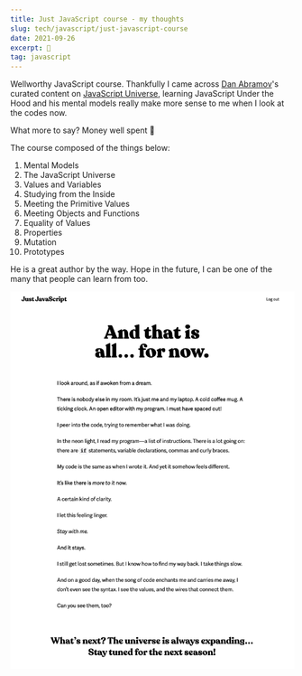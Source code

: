 ```yaml
---
title: Just JavaScript course - my thoughts
slug: tech/javascript/just-javascript-course
date: 2021-09-26
excerpt: 🧩
tag: javascript
---
```


Wellworthy JavaScript course. Thankfully I came across [Dan Abramov](https://twitter.com/dan_abramov)'s curated content on [JavaScript Universe](https://justjavascript.com/), learning JavaScript Under the Hood and his mental models really make more sense to me when I look at the codes now.

What more to say? Money well spent 🙂

The course composed of the things below:

1. Mental Models
2. The JavaScript Universe
3. Values and Variables
4. Studying from the Inside
5. Meeting the Primitive Values
6. Meeting Objects and Functions
7. Equality of Values
8. Properties
9. Mutation
10. Prototypes

He is a great author by the way. Hope in the future, I can be one of the many that people can learn from too.

![Just JavaScript Credits](./just-javascript-course-by-dan-abramov/just-javascript-credits.png)
